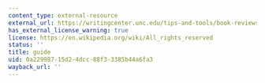 ```yaml
---
content_type: external-resource
external_url: https://writingcenter.unc.edu/tips-and-tools/book-reviews/
has_external_license_warning: true
license: https://en.wikipedia.org/wiki/All_rights_reserved
status: ''
title: guide
uid: 0a229987-15d2-4dcc-88f3-3385b44a6fa3
wayback_url: ''
---
```

